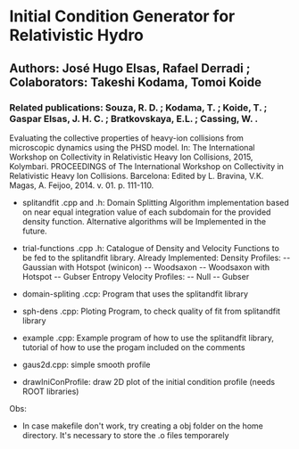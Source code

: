 # Initial Condition Generator for Relativistic Hydro

## Authors: José Hugo Elsas, Rafael Derradi ; Colaborators: Takeshi Kodama, Tomoi Koide

### Related publications: Souza, R. D. ; Kodama, T. ; Koide, T. ; Gaspar Elsas, J. H. C. ; Bratkovskaya, E.L. ; Cassing, W. .
Evaluating the collective properties of heavy-ion collisions from microscopic dynamics using the PHSD
model. In: The International Workshop on Collectivity in Relativistic Heavy Ion Collisions, 2015,
Kolymbari. PROCEEDINGS of The International Workshop on Collectivity in Relativistic Heavy Ion
Collisions. Barcelona: Edited by L. Bravina, V.K. Magas, A. Feijoo, 2014. v. 01. p. 111-110.

- splitandfit .cpp and .h: Domain Splitting Algorithm implementation based on near equal integration value 
                           of each subdomain for the provided density function. Alternative algorithms will be Implemented in the future.

- trial-functions .cpp .h: Catalogue of Density and Velocity Functions to be fed to the splitandfit library. 
    Already Implemented:
      Density Profiles:
        -- Gaussian with Hotspot (winicon)
        -- Woodsaxon 
        -- Woodsaxon with Hotspot
        -- Gubser Entropy 
      Velocity Profiles:
        -- Null 
        -- Gubser 

- domain-spliting .ccp: Program that uses the splitandfit library

- sph-dens .cpp: Ploting Program, to check quality of fit from splitandfit library

- example .cpp: Example program of how to use the splitandfit library, 
                tutorial of how to use the progam included on the comments

- gaus2d.cpp: simple smooth profile

- drawIniConProfile: draw 2D plot of the initial
  condition profile (needs ROOT libraries)

Obs:

- In case makefile don't work, try creating a obj folder on the home directory. It's necessary to store the .o files temporarely
